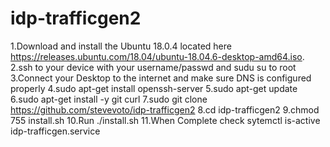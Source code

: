 # idp-trafficgen2
       
1.Download and install the Ubuntu 18.0.4 located here https://releases.ubuntu.com/18.04/ubuntu-18.04.6-desktop-amd64.iso.  
2.ssh to your device with your username/passwd and sudu su to root
3.Connect your Desktop to the internet and make sure DNS is configured properly
4.sudo apt-get install openssh-server
5.sudo apt-get update
6.sudo apt-get install -y git curl
7.sudo git clone https://github.com/stevevoto/idp-trafficgen2
8.cd idp-trafficgen2
9.chmod 755 install.sh 
10.Run ./install.sh
11.When Complete check sytemctl is-active idp-trafficgen.service
